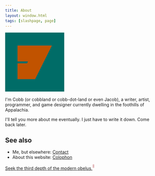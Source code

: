 ```yaml
---
title: About
layout: window.html
tags: [slashpage, page]
---
```


<img src="/images/android-chrome-192x192.png" alt="" height="192">

I'm Cobb (or cobbland or cobb-dot-land or even Jacob), a writer, artist, programmer, and game designer currently dwelling in the foothills of Appalachia.

I'll tell you more about me eventually. I just have to write it down. Come back later.

## See also

- Me, but elsewhere: [Contact](/contact/)
- About this website: [Colophon](/colophon/)

<p class="note triple-dagger"><a href="/articles">Seek the third depth of the modern obelus.</a><sup><img src="/images/triple-dagger.png" alt="Triple Dagger" class="dagger" height="13px" width="6px" style="display:inline;"></sup></p>